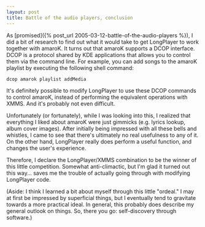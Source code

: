 ```yaml
---
layout: post
title: Battle of the audio players, conclusion
---
```


As [promised]({% post_url 2005-03-12-battle-of-the-audio-players %}), I did a bit of research to find out what it would take to get LongPlayer to work together with amaroK. It turns out that amaroK supports a DCOP interface. DCOP is a protocol shared by KDE applications that allows you to control them via the command line. For example, you can add songs to the amaroK playlist by executing the following shell command:  
  
```
dcop amarok playlist addMedia  
```
  
It's definitely possible to modify LongPlayer to use these DCOP commands to control amaroK, instead of performing the equivalent operations with XMMS. And it's probably not even difficult.  
  
Unfortunately (or fortunately), while I was looking into this, I realized that everything I liked about amaroK were just gimmicks (e.g. lyrics lookup, album cover images). After initially being impressed with all these bells and whistles, I came to see that there's ultimately no real usefulness to any of it. On the other hand, LongPlayer really does perform a useful function, and changes the user's experience.  
  
Therefore, I declare the LongPlayer/XMMS combination to be the winner of this little competition. Somewhat anti-climactic, but I'm glad it turned out this way... saves me the trouble of actually going through with modifying LongPlayer code.  
  
(Aside: I think I learned a bit about myself through this little "ordeal." I may at first be impressed by superficial things, but I eventually tend to gravitate towards a more practical ideal. In general, this probably does describe my general outlook on things. So, there you go: self-discovery through software.)
